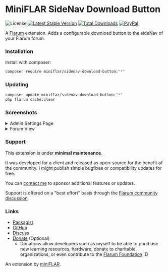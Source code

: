 # MiniFLAR SideNav Download Button

![License](https://img.shields.io/badge/license-MIT-blue.svg) [![Latest Stable Version](https://img.shields.io/packagist/v/miniflar/sidenav-download-button.svg)](https://packagist.org/packages/miniflar/sidenav-download-button) [![Total Downloads](https://img.shields.io/packagist/dt/miniflar/sidenav-download-button.svg)](https://packagist.org/packages/miniflar/sidenav-download-button) [![PayPal](https://img.shields.io/badge/paypal-ralkage-4cl?style=flat&logo=paypal)](https://paypal.me/ralkage)

A [Flarum](http://flarum.org) extension. Adds a configurable download button to the sideNav of your Flarum forum.

### Installation

Install with composer:

```sh
composer require miniflar/sidenav-download-button:"*"
```

### Updating

```sh
composer update miniflar/sidenav-download-button:"*"
php flarum cache:clear
```

### Screenshots

<details>
<summary>Admin Settings Page</summary>

![MiniFLAR SideNav Download Button Settings](https://user-images.githubusercontent.com/2059356/116828697-4eb26b00-ab6e-11eb-87b8-9b387d99bde2.png)
</details>

<details>
<summary>Forum View</summary>

![MiniFLAR SideNav Download Button Forum View](https://user-images.githubusercontent.com/2059356/116827977-eb263e80-ab69-11eb-8f14-e45033555548.png)
</details>

### Support
This extension is under **minimal maintenance**.

It was developed for a client and released as open-source for the benefit of the community. I might publish simple bugfixes or compatibility updates for free.

You can [contact me](https://ralkage.com/flarum) to sponsor additional features or updates.

Support is offered on a "best effort" basis through the [Flarum community discussion](https://discuss.flarum.org/d/27059).

### Links

- [Packagist](https://packagist.org/packages/miniflar/sidenav-download-button)
- [GitHub](https://github.com/miniflar/sidenav-download-button)
- [Discuss](https://discuss.flarum.org/d/27059)
- [Donate](https://paypal.me/ralkage) (Optional)
  - Donations allow developers such as myself to be able to purchase new learning  resources, hardware, donate to charitable organizations, or even contribute to the [Flarum Foundation](https://opencollective.com/flarum) :D


An extension by [miniFLAR](https://github.com/miniflar).
